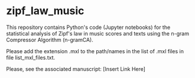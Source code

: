 # zipf_law_music
This repository contains Python's code (Jupyter notebooks) for the statistical analysis of Zipf's law in music scores and texts using the n-gram Compressor Algorithm (n-gramCA).

Please add the extension .mxl to the path/names in the list of .mxl files in file list_mxl_files.txt.

Please, see the associated manuscript:
    [Insert Link Here]
